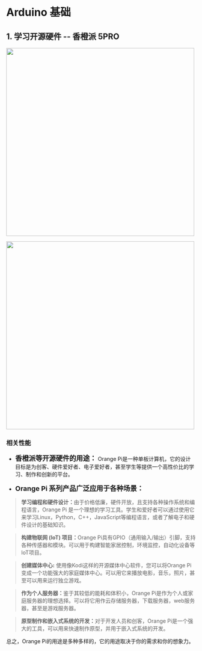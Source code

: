 # Arduino 基础

## 1. 学习开源硬件 -- 香橙派 5PRO

<img width="500" src="https://github.com/NexMaker-Fab/2024ZWU-IS-BUNBUN/raw/48782181e319d5df3aa8858750d1618614e6dace/images/Arduino/%E9%A6%99%E6%A9%99%E6%B4%BE1.png"></div>

<img width="500" src="https://github.com/NexMaker-Fab/2024ZWU-IS-BUNBUN/raw/750b55de1beb057ed5613363be4801b12fdc5296/images/Arduino/%E9%A6%99%E6%A9%99%E6%B4%BE2.png"></div>

###  相关性能
- <font size="4"><strong>香橙派等开源硬件的用途：</strong></font>
Orange Pi是一种单板计算机，它的设计目标是为创客、硬件爱好者、电子爱好者，甚至学生等提供一个高性价比的学习、制作和创新的平台。

- <font size="4"><strong>Orange Pi 系列产品广泛应用于各种场景：</strong></font>

><strong>学习编程和硬件设计：</strong>由于价格低廉，硬件开放，且支持各种操作系统和编程语言，Orange Pi 是一个理想的学习工具。学生和爱好者可以通过使用它来学习Linux，Python，C++，JavaScript等编程语言，或者了解电子和硬件设计的基础知识。

><strong>构建物联网 (IoT) 项目：</strong>Orange Pi具有GPIO（通用输入/输出）引脚，支持各种传感器和模块。可以用于构建智能家居控制，环境监控，自动化设备等IoT项目。

><strong>创建媒体中心:</strong> 使用像Kodi这样的开源媒体中心软件，您可以将Orange Pi变成一个功能强大的家庭媒体中心。可以用它来播放电影，音乐，照片，甚至可以用来运行独立游戏。

><strong>作为个人服务器：</strong>鉴于其较低的能耗和体积小，Orange Pi是作为个人或家庭服务器的理想选择。可以将它用作云存储服务器，下载服务器，web服务器，甚至是游戏服务器。

><strong>原型制作和嵌入式系统的开发：</strong>对于开发人员和创客，Orange Pi是一个强大的工具，可以用来快速制作原型，并用于嵌入式系统的开发。

总之，Orange Pi的用途是多种多样的，它的用途取决于你的需求和你的想象力。